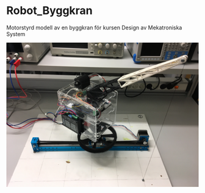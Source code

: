 # Robot_Byggkran
Motorstyrd modell av en byggkran för kursen Design av Mekatroniska System

![Alt text](kran.jpg)
